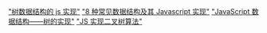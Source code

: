 ["树数据结构的 js 实现"]('https://juejin.cn/post/6844903834502823949')
["8 种常见数据结构及其 Javascript 实现"]("https://blog.fundebug.com/2019/08/12/8-common-data-structure-and-javascript-implementation/")
["JavaScript 数据结构——树的实现"]("https://www.cnblogs.com/jaxu/p/11309385.html")
["JS 实现二叉树算法"]("https://juejin.cn/post/6844903859568164877")
